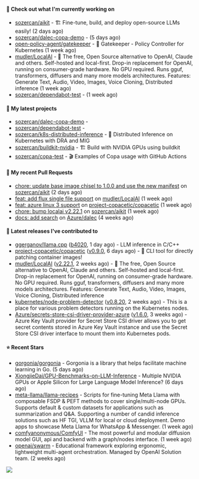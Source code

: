 #### 👷 Check out what I'm currently working on

- [sozercan/aikit](https://github.com/sozercan/aikit) - 🏗️ Fine-tune, build, and deploy open-source LLMs easily! (2 days ago)
- [sozercan/dalec-copa-demo](https://github.com/sozercan/dalec-copa-demo) -  (5 days ago)
- [open-policy-agent/gatekeeper](https://github.com/open-policy-agent/gatekeeper) - 🐊 Gatekeeper - Policy Controller for Kubernetes (1 week ago)
- [mudler/LocalAI](https://github.com/mudler/LocalAI) - :robot: The free, Open Source alternative to OpenAI, Claude and others. Self-hosted and local-first. Drop-in replacement for OpenAI,  running on consumer-grade hardware. No GPU required. Runs gguf, transformers, diffusers and many more models architectures. Features: Generate Text, Audio, Video, Images, Voice Cloning, Distributed inference (1 week ago)
- [sozercan/dependabot-test](https://github.com/sozercan/dependabot-test) -  (1 week ago)

#### 🌱 My latest projects

- [sozercan/dalec-copa-demo](https://github.com/sozercan/dalec-copa-demo) - 
- [sozercan/dependabot-test](https://github.com/sozercan/dependabot-test) - 
- [sozercan/k8s-distributed-inference](https://github.com/sozercan/k8s-distributed-inference) - 🦄 Distributed Inference on Kubernetes with DRA and MIG
- [sozercan/buildkit-nvidia](https://github.com/sozercan/buildkit-nvidia) - 🏗️ Build with NVIDIA GPUs using buildkit
- [sozercan/copa-test](https://github.com/sozercan/copa-test) - 🎬 Examples of Copa usage with GitHub Actions

#### 🔨 My recent Pull Requests

- [chore: update base image chisel to 1.0.0 and use the new manifest](https://github.com/sozercan/aikit/pull/417) on [sozercan/aikit](https://github.com/sozercan/aikit) (2 days ago)
- [feat: add flux single file support](https://github.com/mudler/LocalAI/pull/3959) on [mudler/LocalAI](https://github.com/mudler/LocalAI) (1 week ago)
- [feat: azure linux 3 support](https://github.com/project-copacetic/copacetic/pull/815) on [project-copacetic/copacetic](https://github.com/project-copacetic/copacetic) (1 week ago)
- [chore: bump localai v2.22.1](https://github.com/sozercan/aikit/pull/412) on [sozercan/aikit](https://github.com/sozercan/aikit) (1 week ago)
- [docs: add search](https://github.com/Azure/dalec/pull/389) on [Azure/dalec](https://github.com/Azure/dalec) (4 weeks ago)

#### 🚀 Latest releases I've contributed to

- [ggerganov/llama.cpp](https://github.com/ggerganov/llama.cpp) ([b4020](https://github.com/ggerganov/llama.cpp/releases/tag/b4020), 1 day ago) - LLM inference in C/C&#43;&#43;
- [project-copacetic/copacetic](https://github.com/project-copacetic/copacetic) ([v0.9.0](https://github.com/project-copacetic/copacetic/releases/tag/v0.9.0), 6 days ago) - 🧵 CLI tool for directly patching container images!
- [mudler/LocalAI](https://github.com/mudler/LocalAI) ([v2.22.1](https://github.com/mudler/LocalAI/releases/tag/v2.22.1), 2 weeks ago) - :robot: The free, Open Source alternative to OpenAI, Claude and others. Self-hosted and local-first. Drop-in replacement for OpenAI,  running on consumer-grade hardware. No GPU required. Runs gguf, transformers, diffusers and many more models architectures. Features: Generate Text, Audio, Video, Images, Voice Cloning, Distributed inference
- [kubernetes/node-problem-detector](https://github.com/kubernetes/node-problem-detector) ([v0.8.20](https://github.com/kubernetes/node-problem-detector/releases/tag/v0.8.20), 2 weeks ago) - This is a place for various problem detectors running on the Kubernetes nodes.
- [Azure/secrets-store-csi-driver-provider-azure](https://github.com/Azure/secrets-store-csi-driver-provider-azure) ([v1.6.0](https://github.com/Azure/secrets-store-csi-driver-provider-azure/releases/tag/v1.6.0), 3 weeks ago) - Azure Key Vault provider for Secret Store CSI driver allows you to get secret contents stored in Azure Key Vault instance and use the Secret Store CSI driver interface to mount them into Kubernetes pods.

#### ⭐ Recent Stars

- [gorgonia/gorgonia](https://github.com/gorgonia/gorgonia) - Gorgonia is a library that helps facilitate machine learning in Go. (5 days ago)
- [XiongjieDai/GPU-Benchmarks-on-LLM-Inference](https://github.com/XiongjieDai/GPU-Benchmarks-on-LLM-Inference) - Multiple NVIDIA GPUs or Apple Silicon for Large Language Model Inference? (6 days ago)
- [meta-llama/llama-recipes](https://github.com/meta-llama/llama-recipes) - Scripts for fine-tuning Meta Llama with composable FSDP &amp; PEFT methods to cover single/multi-node GPUs. Supports default &amp; custom datasets for applications such as summarization and Q&amp;A. Supporting a number of candid inference solutions such as HF TGI, VLLM for local or cloud deployment. Demo apps to showcase Meta Llama for WhatsApp &amp; Messenger. (1 week ago)
- [comfyanonymous/ComfyUI](https://github.com/comfyanonymous/ComfyUI) - The most powerful and modular diffusion model GUI, api and backend with a graph/nodes interface. (1 week ago)
- [openai/swarm](https://github.com/openai/swarm) - Educational framework exploring ergonomic, lightweight multi-agent orchestration. Managed by OpenAI Solution team. (2 weeks ago)

![](https://github-readme-stats.vercel.app/api?username=sozercan&theme=vision-friendly-dark&hide_border=false&include_all_commits=true&count_private=true)
